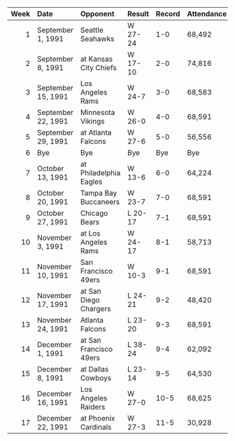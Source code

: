 |   Week | Date               | Opponent               | Result   | Record   | Attendance   |
|-------:|:-------------------|:-----------------------|:---------|:---------|:-------------|
|      1 | September 1, 1991  | Seattle Seahawks       | W 27-24  | 1-0      | 68,492       |
|      2 | September 8, 1991  | at Kansas City Chiefs  | W 17-10  | 2-0      | 74,816       |
|      3 | September 15, 1991 | Los Angeles Rams       | W 24-7   | 3-0      | 68,583       |
|      4 | September 22, 1991 | Minnesota Vikings      | W 26-0   | 4-0      | 68,591       |
|      5 | September 29, 1991 | at Atlanta Falcons     | W 27-6   | 5-0      | 56,556       |
|      6 | Bye                | Bye                    | Bye      | Bye      | Bye          |
|      7 | October 13, 1991   | at Philadelphia Eagles | W 13-6   | 6-0      | 64,224       |
|      8 | October 20, 1991   | Tampa Bay Buccaneers   | W 23-7   | 7-0      | 68,591       |
|      9 | October 27, 1991   | Chicago Bears          | L 20-17  | 7-1      | 68,591       |
|     10 | November 3, 1991   | at Los Angeles Rams    | W 24-17  | 8-1      | 58,713       |
|     11 | November 10, 1991  | San Francisco 49ers    | W 10-3   | 9-1      | 68,591       |
|     12 | November 17, 1991  | at San Diego Chargers  | L 24-21  | 9-2      | 48,420       |
|     13 | November 24, 1991  | Atlanta Falcons        | L 23-20  | 9-3      | 68,591       |
|     14 | December 1, 1991   | at San Francisco 49ers | L 38-24  | 9-4      | 62,092       |
|     15 | December 8, 1991   | at Dallas Cowboys      | L 23-14  | 9-5      | 64,530       |
|     16 | December 16, 1991  | Los Angeles Raiders    | W 27-0   | 10-5     | 68,625       |
|     17 | December 22, 1991  | at Phoenix Cardinals   | W 27-3   | 11-5     | 30,928       |